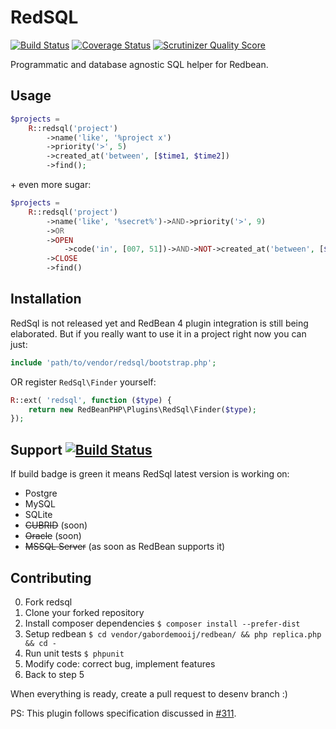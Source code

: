 RedSQL
=======

[![Build Status](https://travis-ci.org/marcioAlmada/redsql.png?branch=master)](https://travis-ci.org/marcioAlmada/redsql)
[![Coverage Status](https://coveralls.io/repos/marcioAlmada/redsql/badge.png?branch=master)](https://coveralls.io/r/marcioAlmada/redsql?branch=master)
[![Scrutinizer Quality Score](https://scrutinizer-ci.com/g/marcioAlmada/redsql/badges/quality-score.png?s=e5130c16fe66958344c76d632b96318525234af9)](https://scrutinizer-ci.com/g/marcioAlmada/redsql/)

Programmatic and database agnostic SQL helper for Redbean.

## Usage

```php
$projects =
    R::redsql('project')
        ->name('like', '%project x')
        ->priority('>', 5)
        ->created_at('between', [$time1, $time2])
        ->find();
```

\+ even more sugar:

```php
$projects =
    R::redsql('project')
        ->name('like', '%secret%')->AND->priority('>', 9)
        ->OR
        ->OPEN
            ->code('in', [007, 51])->AND->NOT->created_at('between', [$time1, $time2])
        ->CLOSE
        ->find()
```


## Installation

RedSql is not released yet and RedBean 4 plugin integration is still being elaborated. But if you really want to use it in a project right now you can just:

```php
include 'path/to/vendor/redsql/bootstrap.php';
```

OR register `RedSql\Finder` yourself:

```php
R::ext( 'redsql', function ($type) {
    return new RedBeanPHP\Plugins\RedSql\Finder($type);
});
```

## Support [![Build Status](https://travis-ci.org/marcioAlmada/redsql.png?branch=master)](https://travis-ci.org/marcioAlmada/redsql)

If build badge is green it means RedSql latest version is working on:

- Postgre
- MySQL
- SQLite
- ~~CUBRID~~ (soon)
- ~~Oracle~~ (soon)
- ~~MSSQL Server~~ (as soon as RedBean supports it)

## Contributing
 
0. Fork redsql
0. Clone your forked repository
0. Install composer dependencies `$ composer install --prefer-dist`
0. Setup redbean `$ cd vendor/gabordemooij/redbean/ && php replica.php && cd -`
0. Run unit tests `$ phpunit`
0. Modify code: correct bug, implement features
0. Back to step 5

When everything is ready, create a pull request to desenv branch :)

PS: This plugin follows specification discussed in [#311](https://github.com/gabordemooij/redbean/issues/311).